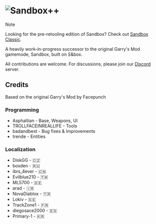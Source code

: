 # ![Sandbox++](http://files.softsplit.org/sandboxplusplus_nobg.png)
> [!NOTE]
> Looking for the pre-retooling edition of Sandbox? Check out [Sandbox Classic](https://github.com/Softsplit/sandbox-classic).

A heavily work-in-progress successor to the original Garry's Mod gamemode, Sandbox, built on S&box.

All contributions are welcome. For discussions, please join our [Discord](https://discord.gg/rbCJdZjewf) server.

## Credits
Based on the original Garry's Mod by Facepunch

### Programming
* Asphaltian - Base, Weapons, UI
* TROLLFACEINREALLIFE - Tools
* badandbest - Bug fixes & Improvements
* trende - Entities

### Localization
* DiskGG - 🇨🇿
* boxden - 🇷🇺
* ibrs_4ever - 🇨🇳
* Evilblue210 - 🇹🇼
* ML5700 - 🇩🇪
* arad - 🇮🇷
* NovaDiablox - 🇹🇷
* Lokiv - 🇸🇪
* TrackZone1 - 🇫🇷
* diegosace2000 - 🇪🇸
* Primary-1 - 🇰🇷
